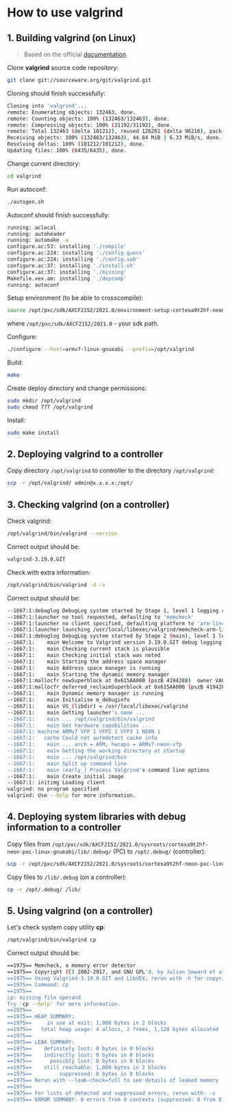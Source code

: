 # How to use **valgrind** #

## 1. Building **valgrind** (on Linux) ##

> Based on the official [documentation](https://valgrind.org/downloads/repository.html).

Clone **valgrind** source code repository:

```sh
git clone git://sourceware.org/git/valgrind.git
```

Cloning should finish successfully:
```sh
Cloning into 'valgrind'...
remote: Enumerating objects: 132463, done.
remote: Counting objects: 100% (132463/132463), done.
remote: Compressing objects: 100% (31192/31192), done.
remote: Total 132463 (delta 101212), reused 126261 (delta 96216), pack-reused 0
Receiving objects: 100% (132463/132463), 44.84 MiB | 6.33 MiB/s, done.
Resolving deltas: 100% (101212/101212), done.
Updating files: 100% (6435/6435), done.
```

Change current directory:
```sh
cd valgrind
```

Run autoconf:
```sh
./autogen.sh
```

Autoconf should finish successfully:
```sh
running: aclocal
running: autoheader
running: automake -a
configure.ac:53: installing './compile'
configure.ac:224: installing './config.guess'
configure.ac:224: installing './config.sub'
configure.ac:37: installing './install-sh'
configure.ac:37: installing './missing'
Makefile.vex.am: installing './depcomp'
running: autoconf
```

Setup environment (to be able to crosscompile):
```sh
source /opt/pxc/sdk/AXCF2152/2021.0/environment-setup-cortexa9t2hf-neon-pxc-linux-gnueabi
```

where `/opt/pxc/sdk/AXCF2152/2021.0` - your sdk path.

Configure:
```sh
./configure --host=armv7-linux-gnueabi --prefix=/opt/valgrind
```

Build:
```sh
make
```

Create deploy directory and change permissions:
```sh
sudo mkdir /opt/valgrind
sudo chmod 777 /opt/valgrind
```

Install:
```sh
sudo make install
```
## 2. Deploying **valgrind** to a controller ##

Copy directory `/opt/valgrind` to controller to the directory `/opt/valgrind`:
```sh
scp -r /opt/valgrind/ admin@x.x.x.x:/opt/
```

## 3. Checking **valgrind** (on a controller) ##

Check valgrind:
```sh
/opt/valgrind/bin/valgrind --version
```

Correct output should be:
```sh
valgrind-3.19.0.GIT
```

Check with extra information:
```sh
/opt/valgrind/bin/valgrind -d -v
```

Correct output should be:
```sh
--1667:1:debuglog DebugLog system started by Stage 1, level 1 logging requested
--1667:1:launcher no tool requested, defaulting to 'memcheck'
--1667:1:launcher no client specified, defaulting platform to 'arm-linux'
--1667:1:launcher launching /usr/local/libexec/valgrind/memcheck-arm-linux
--1667:1:debuglog DebugLog system started by Stage 2 (main), level 1 logging requested
--1667:1:    main Welcome to Valgrind version 3.19.0.GIT debug logging
--1667:1:    main Checking current stack is plausible
--1667:1:    main Checking initial stack was noted
--1667:1:    main Starting the address space manager
--1667:1:    main Address space manager is running
--1667:1:    main Starting the dynamic memory manager
--1667:1:mallocfr newSuperblock at 0x615AA000 (pszB 4194288)  owner VALGRIND/core
--1667:1:mallocfr deferred_reclaimSuperblock at 0x615AA000 (pszB 4194288)  (prev 0x0) owner VALGRIND/core
--1667:1:    main Dynamic memory manager is running
--1667:1:    main Initialise m_debuginfo
--1667:1:    main VG_(libdir) = /usr/local/libexec/valgrind
--1667:1:    main Getting launcher's name ...
--1667:1:    main ... /opt/valgrind/bin/valgrind
--1667:1:    main Get hardware capabilities ...
--1667:1: machine ARMv7 VFP 1 VFP2 1 VFP3 1 NEON 1
--1667:1:   cache Could not autodetect cache info
--1667:1:    main ... arch = ARM, hwcaps = ARMv7-neon-vfp
--1667:1:    main Getting the working directory at startup
--1667:1:    main ... /opt/valgrind/bin
--1667:1:    main Split up command line
--1667:1:    main (early_) Process Valgrind's command line options
--1667:1:    main Create initial image
--1667:1: initimg Loading client
valgrind: no program specified
valgrind: Use --help for more information.
```

## 4. Deploying system libraries with debug information to a controller ##

Copy files from `/opt/pxc/sdk/AXCF2152/2021.0/sysroots/cortexa9t2hf-neon-pxc-linux-gnueabi/lib/.debug/` (PC) to `/opt/.debug/` (controller):
```sh
scp -r /opt/pxc/sdk/AXCF2152/2021.0/sysroots/cortexa9t2hf-neon-pxc-linux-gnueabi/lib/.debug/ admin@x.x.x.x:/opt/
```

Copy files to `/lib/.debug` (on a controller):
```sh
cp -r /opt/.debug/ /lib/
```

## 5. Using **valgrind** (on a controller) ##

Let's check system copy utility **cp**:
```sh
/opt/valgrind/bin/valgrind cp
```

Correct output should be:
```sh
==1975== Memcheck, a memory error detector
==1975== Copyright (C) 2002-2017, and GNU GPL'd, by Julian Seward et al.
==1975== Using Valgrind-3.19.0.GIT and LibVEX; rerun with -h for copyright info
==1975== Command: cp
==1975==
cp: missing file operand
Try 'cp --help' for more information.
==1975==
==1975== HEAP SUMMARY:
==1975==     in use at exit: 1,088 bytes in 2 blocks
==1975==   total heap usage: 4 allocs, 2 frees, 1,120 bytes allocated
==1975==
==1975== LEAK SUMMARY:
==1975==    definitely lost: 0 bytes in 0 blocks
==1975==    indirectly lost: 0 bytes in 0 blocks
==1975==      possibly lost: 0 bytes in 0 blocks
==1975==    still reachable: 1,088 bytes in 2 blocks
==1975==         suppressed: 0 bytes in 0 blocks
==1975== Rerun with --leak-check=full to see details of leaked memory
==1975==
==1975== For lists of detected and suppressed errors, rerun with: -s
==1975== ERROR SUMMARY: 0 errors from 0 contexts (suppressed: 0 from 0)
```
